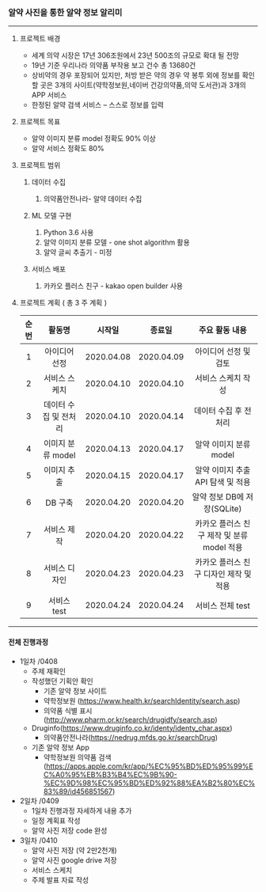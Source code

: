 ### 알약 사진을 통한 알약 정보 알리미

---

1. 프로젝트 배경

   * 세계 의약 시장은 17년 306조원에서 23년 500조의 규모로 확대 될 전망
   * 19년 기준 우리나라 의약품 부작용 보고 건수 총 13680건
   * 상비약의 경우 포장되어 있지만, 처방 받은 약의 경우 약 봉투 외에 정보를 확인 할 곳은 3개의 사이트(약학정보원,네이버 건강의약품,의약 도서관)과 3개의 APP 서비스
   * 한정된 알약 검색 서비스 – 스스로 정보를 입력

   

2. 프로젝트 목표

   * 알약 이미지 분류 model 정확도 90% 이상 
   * 알약 서비스 정확도 80% 

   

3. 프로젝트 범위

   1. 데이터 수집

      1. 의약품안전나라- 알약 데이터 수집

   2. ML 모델 구현

      1. Python 3.6 사용
      2. 알약 이미지 분류 모델 - one shot algorithm 활용
      3. 알약 글씨 추출기 - 미정

   3. 서비스 배포

      1. 카카오 플러스 친구 - kakao open builder 사용

         

4. 프로젝트 계획 ( 총 3 주 계획 )

   | 순번 |        활동명         |   시작일   |   종료일   |               주요 활동 내용               |
   | :--: | :-------------------: | :--------: | :--------: | :----------------------------------------: |
   |  1   |     아이디어 선정     | 2020.04.08 | 2020.04.09 |           아이디어 선정 및 검토            |
   |  2   |     서비스 스케치     | 2020.04.10 | 2020.04.10 |             서비스 스케치 작성             |
   |  3   | 데이터 수집 및 전처리 | 2020.04.10 | 2020.04.14 |           데이터 수집 후 전처리            |
   |  4   |   이미지 분류 model   | 2020.04.13 | 2020.04.17 |           알약 이미지 분류 model           |
   |  5   |      이미지 추출      | 2020.04.15 | 2020.04.17 |     알약 이미지 추출 API 탐색 및 적용      |
   |  6   |        DB 구축        | 2020.04.20 | 2020.04.20 |        알약 정보 DB에 저장(SQLite)         |
   |  7   |      서비스 제작      | 2020.04.20 | 2020.04.22 | 카카오 플러스 친구 제작 및 분류 model 적용 |
   |  8   |     서비스 디자인     | 2020.04.23 | 2020.04.23 |   카카오 플러스 친구 디자인 제작 및 적용   |
   |  9   |      서비스 test      | 2020.04.24 | 2020.04.24 |              서비스 전체 test              |

   

   

---

#### 전체 진행과정

* 1일차 /0408
  * 주제 재확인 
  * 작성했던 기획안 확인
    * 기존 알약 정보 사이트
    * 약학정보원 (https://www.health.kr/searchIdentity/search.asp)
    * 의약품 식별 표시 (http://www.pharm.or.kr/search/drugidfy/search.asp)
  * Druginfo(https://www.druginfo.co.kr/identy/identy_char.aspx)
    * 의약품안전나라(https://nedrug.mfds.go.kr/searchDrug)
  * 기존 알약 정보 App
      * 약학정보원 의약품 검색(https://apps.apple.com/kr/app/%EC%95%BD%ED%95%99%EC%A0%95%EB%B3%B4%EC%9B%90-%EC%9D%98%EC%95%BD%ED%92%88%EA%B2%80%EC%83%89/id456851567)
* 2일차 /0409
  * 1일차 진행과정 자세하게 내용 추가
  * 일정 계획표 작성
  * 알약 사진 저장 code 완성
* 3일차 /0410
  * 알약 사진 저장 (약 2만2천개)
  * 알약 사진 google drive 저장
  * 서비스 스케치
  * 주제 발표 자료 작성